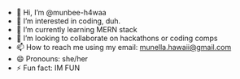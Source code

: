 - 👋 Hi, I’m @munbee-h4waa
- 👀 I’m interested in coding, duh.
- 🌱 I’m currently learning MERN stack
- 💞️ I’m looking to collaborate on hackathons or coding comps
- 📫 How to reach me using my email: munella.hawaii@gmail.com
- 😄 Pronouns: she/her
- ⚡ Fun fact: IM FUN 

<!---
munbee-h4waa/munbee-h4waa is a ✨ special ✨ repository because its `README.md` (this file) appears on your GitHub profile.
You can click the Preview link to take a look at your changes.
--->
